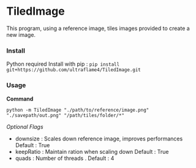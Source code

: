 # TiledImage

This program, using a reference image, tiles images provided to create a new image.

### Install
Python required
Install with pip : `pip install git+https://github.com/ultraflame4/TiledImage.git`

### Usage
**Command**

`python -m TiledImage "./path/to/reference/image.png" "./savepath/out.png" "/path/tiles/folder/*" `

*Optional Flags*
- downsize : Scales down reference image, improves performances Default : True
- keepRatio : Maintain ration when scaling down Default : True
- quads : Number of threads . Default : 4
